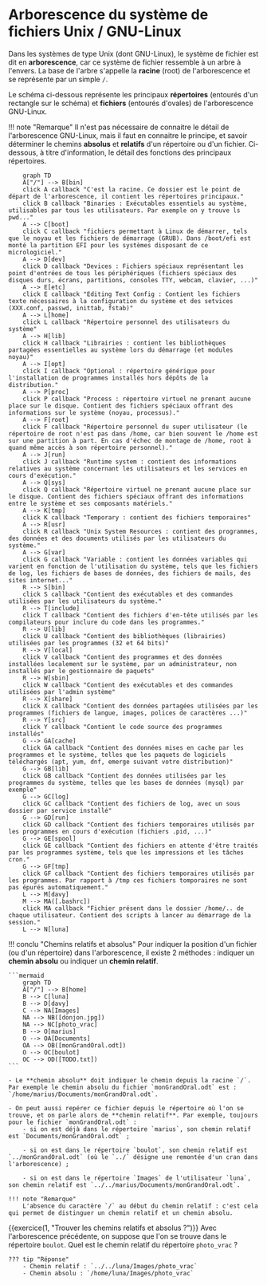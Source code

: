 # Arborescence du système de fichiers Unix / GNU-Linux

Dans les systèmes de type Unix (dont GNU-Linux), le système de fichier est dit en **arborescence**, car ce système de fichier ressemble à un arbre à l'envers. La base de l'arbre s'appelle la **racine** (root) de l'arborescence et se représente par un simple `/`.

Le schéma ci-dessous représente les principaux **répertoires** (entourés d'un rectangle sur le schéma) et **fichiers** (entourés d'ovales) de l'arborescence GNU-Linux.

!!! note "Remarque"
    Il n'est pas nécessaire de connaitre le détail de l'arborescence GNU-Linux, mais il faut en connaitre le principe, et savoir déterminer le chemins **absolus** et **relatifs** d'un répertoire ou d'un fichier. Ci-dessous, à titre d'information, le détail des fonctions des principaux répertoires.

<style>
  .mermaidTooltip {
      position: absolute;
      text-align: center;
      max-width: 200px;
      padding: 2px;
      font-family: 'trebuchet ms', verdana, arial;
      font-size: 12px;
      background: #ffffde;
      border: 1px solid #aaaa33;
      color: black;
      border-radius: 2px;
      pointer-events: none;
      z-index: 100;
    }
</style>

```mermaid
    graph TD
    A["/"] --> B[bin]
    click A callback "C'est la racine. Ce dossier est le point de départ de l'arborescence, il contient les répertoires principaux."
    click B callback "Binaries : Exécutables essentiels au système, utilisables par tous les utilisateurs. Par exemple on y trouve ls pwd..."
    A --> C[boot] 
    click C callback "fichiers permettant à Linux de démarrer, tels que le noyau et les fichiers de démarrage (GRUB). Dans /boot/efi est monté la partition EFI pour les systèmes disposant de ce micrologiciel."
    A --> D[dev]
    click D callback "Devices : Fichiers spéciaux représentant les point d'entrées de tous les périphériques (fichiers spéciaux des disques durs, écrans, partitions, consoles TTY, webcam, clavier, ...)"
    A --> E[etc]
    click E callback "Editing Text Config : Contient les fichiers texte nécessaires à la configuration du système et des setvices (XXX.conf, passwd, inittab, fstab)"
    A --> L[home]
    click L callback "Répertoire personnel des utilisateurs du système"
    A --> H[lib]
    click H callback "Librairies : contient les bibliothèques partagées essentielles au système lors du démarrage (et modules noyau)"
    A --> I[opt]
    click I callback "Optional : répertoire générique pour l'installation de programmes installés hors dépôts de la distribution."
    A --> P[proc]
    click P callback "Process : répertoire virtuel ne prenant aucune place sur le disque. Contient des fichiers spéciaux offrant des informations sur le système (noyau, processus)."
    A --> F[root]
    click F callback "Répertoire personnel du super utilisateur (le répertoire de root n'est pas dans /home, car bien souvent le /home est sur une partition à part. En cas d'échec de montage de /home, root à quand même accès à son répertoire personnel)."
    A --> J[run]
    click J callback "Runtime system : contient des informations relatives au système concernant les utilisateurs et les services en cours d'exécution."
    A --> Q[sys] 
    click Q callback "Répertoire virtuel ne prenant aucune place sur le disque. Contient des fichiers spéciaux offrant des informations entre le système et ses composants matériels."
    A --> K[tmp]
    click K callback "Temporary : contient des fichiers temporaires"
    A --> R[usr]
    click R callback "Unix System Resources : contient des programmes, des données et des documents utilisés par les utilisateurs du système."
    A --> G[var]
    click G callback "Variable : contient les données variables qui varient en fonction de l'utilisation du système, tels que les fichiers de log, les fichiers de bases de données, des fichiers de mails, des sites internet..."
    R --> S[bin]
    click S callback "Contient des exécutables et des commandes utilisées par les utilisateurs du système."
    R --> T[include]
    click T callback "Contient des fichiers d'en-tête utilisés par les compilateurs pour inclure du code dans les programmes."
    R --> U[lib]
    click U callback "Contient des bibliothèques (librairies) utilisées par les programmes (32 et 64 bits)"
    R --> V[local]
    click V callback "Contient des programmes et des données installées localement sur le système, par un administrateur, non installés par le gestionnaire de paquets"
    R --> W[sbin]
    click W callback "Contient des exécutables et des commandes utilisées par l'admin système"
    R --> X[share]
    click X callback "Contient des données partagées utilisées par les programmes (fichiers de langue, images, polices de caractères ...)"
    R --> Y[src] 
    click Y callback "Contient le code source des programmes installés"
    G --> GA[cache]
    click GA callback "Contient des données mises en cache par les programmes et le système, telles que les paquets de logiciels téléchargés (apt, yum, dnf, emerge suivant votre distribution)"
    G --> GB[lib] 
    click GB callback "Contient des données utilisées par les programmes du système, telles que les bases de données (mysql) par exemple"
    G --> GC[log] 
    click GC callback "Contient des fichiers de log, avec un sous dossier par service installé"
    G --> GD[run] 
    click GD callback "Contient des fichiers temporaires utilisés par les programmes en cours d'exécution (fichiers .pid, ...)"
    G --> GE[spool]
    click GE callback "Contient des fichiers en attente d'être traités par les programmes système, tels que les impressions et les tâches cron."
    G --> GF[tmp] 
    click GF callback "Contient des fichiers temporaires utilisés par les programmes. Par rapport à /tmp ces fichiers tomporaires ne sont pas épurés automatiquement."
    L --> M[davy]
    M --> MA([.bashrc])
    click MA callback "Fichier présent dans le dossier /home/.. de chaque utilisateur. Contient des scripts à lancer au démarrage de la session."
    L --> N[luna]
```


!!! conclu "Chemins relatifs et absolus"
    Pour indiquer la position d'un fichier (ou d'un répertoire) dans l'arborescence, il existe 2 méthodes : indiquer un **chemin absolu** ou indiquer un **chemin relatif**.

    ```mermaid
        graph TD
        A["/"] --> B[home]
        B --> C[luna]
        B --> D[davy]
        C --> NA[Images]
        NA --> NB([donjon.jpg])
        NA --> NC[photo_vrac]
        B --> O[marius]
        O --> OA[Documents]
        OA --> OB([monGrandOral.odt])
        O --> OC[boulot]
        OC --> OD([TODO.txt])
    ```

    - Le **chemin absolu** doit indiquer le chemin depuis la racine `/`. Par exemple le chemin absolu du fichier `monGrandOral.odt` est : `/home/marius/Documents/monGrandOral.odt`.

    - On peut aussi repérer ce fichier depuis le répertoire où l'on se trouve, et on parle alors de **chemin relatif**. Par exemple, toujours pour le fichier `monGrandOral.odt` :
        - si on est déjà dans le répertoire `marius`, son chemin relatif est `Documents/monGrandOral.odt` ;
            
        - si on est dans le répertoire `boulot`, son chemin relatif est `../monGrandOral.odt` (où le `../` désigne une remontée d'un cran dans l'arborescence) ;
            
        - si on est dans le répertoire `Images` de l'utilisateur `luna`, son chemin relatif est `../../marius/Documents/monGrandOral.odt`.

    !!! note "Remarque"
        L'absence du caractère `/` au début du chemin relatif : c'est cela qui permet de distinguer un chemin relatif et un chemin absolu.

{{exercice(1, "Trouver les chemins relatifs et absolus ?")}}
    Avec l'arborescence précédente, on suppose que l'on se trouve dans le répertoire `boulot`. Quel est le chemin relatif du répertoire `photo_vrac` ?

    ??? tip "Réponse"
        - Chemin relatif : `../../luna/Images/photo_vrac`
        - Chemin absolu : `/home/luna/Images/photo_vrac`
